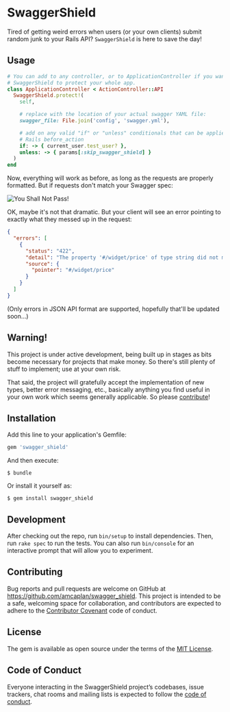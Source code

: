 # SwaggerShield

Tired of getting weird errors when users (or your own clients) submit random
junk to your Rails API?  `SwaggerShield` is here to save the day!

## Usage

```ruby
# You can add to any controller, or to ApplicationController if you want
# SwaggerShield to protect your whole app.
class ApplicationController < ActionController::API
  SwaggerShield.protect!(
    self,

    # replace with the location of your actual swagger YAML file:
    swagger_file: File.join('config', 'swagger.yml'),

    # add on any valid "if" or "unless" conditionals that can be applied to a
    # Rails before_action
    if: -> { current_user.test_user? },
    unless: -> { params[:skip_swagger_shield] }
  )
end
```

Now, everything will work as before, as long as the requests are properly
formatted.  But if requests don't match your Swagger spec:

![You Shall Not Pass!](https://i0.wp.com/gifrific.com/wp-content/uploads/2017/11/you-shall-not-pass-gandalf-lotr.gif)

OK, maybe it's not that dramatic.  But your client will see an error pointing to
exactly what they messed up in the request:

```json
{
  "errors": [
    {
      "status": "422",
      "detail": "The property '#/widget/price' of type string did not match the following type: integer",
      "source": {
        "pointer": "#/widget/price"
      }
    }
  ]
}
```

(Only errors in JSON API format are supported, hopefully that'll be updated
soon...)

## Warning!

This project is under active development, being built up in stages as bits
become necessary for projects that make money.  So there's still plenty of stuff
to implement; use at your own risk.

That said, the project will gratefully accept the implementation of new types,
better error messaging, etc., basically anything you find useful in your own
work which seems generally applicable.  So please [contribute](#development)!

## Installation

Add this line to your application's Gemfile:

```ruby
gem 'swagger_shield'
```

And then execute:

    $ bundle

Or install it yourself as:

    $ gem install swagger_shield

## Development

After checking out the repo, run `bin/setup` to install dependencies. Then, run `rake spec` to run the tests. You can also run `bin/console` for an interactive prompt that will allow you to experiment.

## Contributing

Bug reports and pull requests are welcome on GitHub at https://github.com/amcaplan/swagger_shield. This project is intended to be a safe, welcoming space for collaboration, and contributors are expected to adhere to the [Contributor Covenant](http://contributor-covenant.org) code of conduct.

## License

The gem is available as open source under the terms of the [MIT License](http://opensource.org/licenses/MIT).

## Code of Conduct

Everyone interacting in the SwaggerShield project’s codebases, issue trackers, chat rooms and mailing lists is expected to follow the [code of conduct](https://github.com/amcaplan/swagger_shield/blob/master/CODE_OF_CONDUCT.md).
